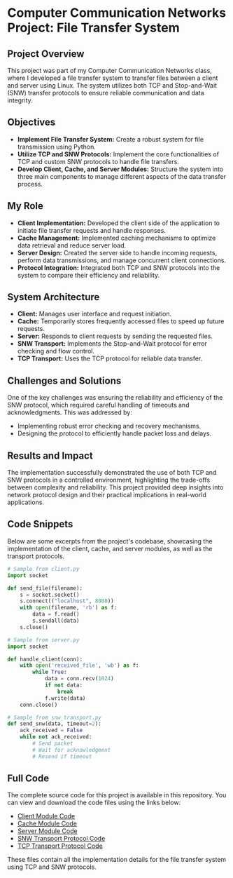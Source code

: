 # Computer Communication Networks Project: File Transfer System

## Project Overview

This project was part of my Computer Communication Networks class, where I developed a file transfer system to transfer files between a client and server using Linux. The system utilizes both TCP and Stop-and-Wait (SNW) transfer protocols to ensure reliable communication and data integrity.

## Objectives

- **Implement File Transfer System:** Create a robust system for file transmission using Python.
- **Utilize TCP and SNW Protocols:** Implement the core functionalities of TCP and custom SNW protocols to handle file transfers.
- **Develop Client, Cache, and Server Modules:** Structure the system into three main components to manage different aspects of the data transfer process.

## My Role

- **Client Implementation:** Developed the client side of the application to initiate file transfer requests and handle responses.
- **Cache Management:** Implemented caching mechanisms to optimize data retrieval and reduce server load.
- **Server Design:** Created the server side to handle incoming requests, perform data transmissions, and manage concurrent client connections.
- **Protocol Integration:** Integrated both TCP and SNW protocols into the system to compare their efficiency and reliability.

## System Architecture

- **Client:** Manages user interface and request initiation.
- **Cache:** Temporarily stores frequently accessed files to speed up future requests.
- **Server:** Responds to client requests by sending the requested files.
- **SNW Transport:** Implements the Stop-and-Wait protocol for error checking and flow control.
- **TCP Transport:** Uses the TCP protocol for reliable data transfer.

## Challenges and Solutions

One of the key challenges was ensuring the reliability and efficiency of the SNW protocol, which required careful handling of timeouts and acknowledgments. This was addressed by:
- Implementing robust error checking and recovery mechanisms.
- Designing the protocol to efficiently handle packet loss and delays.

## Results and Impact

The implementation successfully demonstrated the use of both TCP and SNW protocols in a controlled environment, highlighting the trade-offs between complexity and reliability. This project provided deep insights into network protocol design and their practical implications in real-world applications.

## Code Snippets

Below are some excerpts from the project's codebase, showcasing the implementation of the client, cache, and server modules, as well as the transport protocols.

```python
# Sample from client.py
import socket

def send_file(filename):
    s = socket.socket()
    s.connect(("localhost", 8080))
    with open(filename, 'rb') as f:
        data = f.read()
        s.sendall(data)
    s.close()

# Sample from server.py
import socket

def handle_client(conn):
    with open('received_file', 'wb') as f:
        while True:
            data = conn.recv(1024)
            if not data:
                break
            f.write(data)
    conn.close()

# Sample from snw_transport.py
def send_snw(data, timeout=2):
    ack_received = False
    while not ack_received:
        # Send packet
        # Wait for acknowledgment
        # Resend if timeout
```

## Full Code

The complete source code for this project is available in this repository. You can view and download the code files using the links below:

- [Client Module Code](/code/computer_comm_networks_project_code/cache.py)
- [Cache Module Code](/code/computer_comm_networks_project_code/cache.py)
- [Server Module Code](/code/computer_comm_networks_project_code/server.py)
- [SNW Transport Protocol Code](/code/computer_comm_networks_project_code/snw_transport.py)
- [TCP Transport Protocol Code](/code/computer_comm_networks_project_code/tcp_transport.py)

These files contain all the implementation details for the file transfer system using TCP and SNW protocols.
